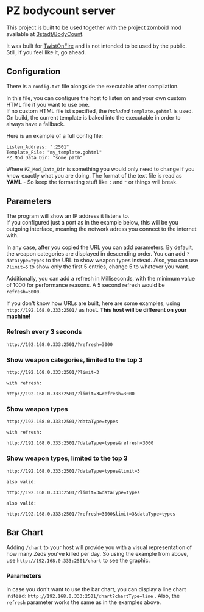 # PZ bodycount server

This project is built to be used together with the project zomboid mod available at
[3stadt/BodyCount](https://github.com/3stadt/BodyCount).

It was built for [TwistOnFire](https://www.twitch.tv/twistonfire) and is not intended to be used by the public. Still,
if you feel like it, go ahead.

## Configuration

There is a `config.txt` file alongside the executable after compilation.

In this file, you can configure the host to listen on and your own custom HTML file if you want to use one.   
If no custom HTML file ist specified, the *included* `template.gohtml` is used. On build, the current template is baked
into the executable in order to always have a fallback.

Here is an example of a full config file:

```
Listen_Address: ":2501"
Template_File: "my_template.gohtml"
PZ_Mod_Data_Dir: "some path"
```

Where `PZ_Mod_Data_Dir` is something you would only need to change if you know exactly what you are doing.
The format of the text file is read as **YAML** - So keep the formatting stuff like `:` and `"` or things will break.

## Parameters

The program will show an IP address it listens to.   
If you configured just a port as in the example below, this will be you outgoing interface, meaning the network adress
you connect to the internet with.

In any case, after you copied the URL you can add parameters. By default, the weapon categories are displayed in
descending order.
You can add `?dataType=types` to the URL to show weapon types instead. Also, you can use `?limit=5` to show only the
first 5 entries, change 5 to whatever you want.

Additionally, you can add a refresh in Milliseconds, with the minimum value of 1000 for performance reasons. A 5 second refresh would be `refresh=5000`.  

If you don't know how URLs are built, here are some examples, using `http://192.168.0.333:2501/` as host. **This host
will be different on your machine!**

### Refresh every 3 seconds

```
http://192.168.0.333:2501/?refresh=3000
```

### Show weapon categories, limited to the top 3

```
http://192.168.0.333:2501/?limit=3

with refresh:

http://192.168.0.333:2501/?limit=3&refresh=3000
```

### Show weapon types

```
http://192.168.0.333:2501/?dataType=types

with refresh:

http://192.168.0.333:2501/?dataType=types&refresh=3000
```

### Show weapon types, limited to the top 3

```
http://192.168.0.333:2501/?dataType=types&limit=3

also valid:

http://192.168.0.333:2501/?limit=3&dataType=types

also valid:

http://192.168.0.333:2501/?refresh=3000&limit=3&dataType=types
```

## Bar Chart

Adding `/chart` to your host will provide you with a visual representation of how many Zeds you've killed per day.
So using the example from above, use `http://192.168.0.333:2501/chart` to see the graphic.

### Parameters

In case you don't want to use the bar chart, you can display a line chart instead: `http://192.168.0.333:2501/chart?chartType=line` .
Also, the `refresh` parameter works the same as in the examples above. 